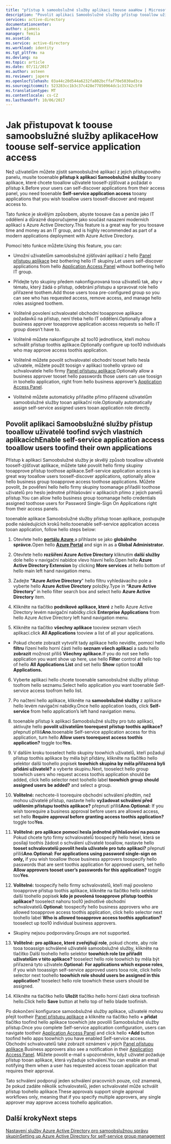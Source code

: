 ```yaml
---
title: "přístup k samoobslužné služby aplikaci toouse aaaHow | Microsoft Docs"
description: "Povolit aplikaci Samoobslužné služby přístup tooallow uživatelé toofind svých vlastních aplikacích"
services: active-directory
documentationcenter: 
author: ajamess
manager: femila
ms.assetid: 
ms.service: active-directory
ms.workload: identity
ms.tgt_pltfrm: na
ms.devlang: na
ms.topic: article
ms.date: 07/11/2017
ms.author: asteen
ms.reviewer: japere
ms.openlocfilehash: 03a44c20d544a6232fa802bcffaf70e5030ad3ca
ms.sourcegitcommit: 523283cc1b3c37c428e77850964dc1c33742c5f0
ms.translationtype: MT
ms.contentlocale: cs-CZ
ms.lasthandoff: 10/06/2017
---
```

# <a name="how-toouse-self-service-application-access"></a><span data-ttu-id="c1fff-103">Jak přistupovat k toouse samoobslužné služby aplikace</span><span class="sxs-lookup"><span data-stu-id="c1fff-103">How toouse self-service application access</span></span>

<span data-ttu-id="c1fff-104">Než uživatelům můžete zjistit samoobslužné aplikací z jejich přístupového panelu, musíte tooenable **přístup k aplikaci Samoobslužné služby** tooany aplikace, které chcete tooallow uživatelé tooself-zjišťovat a požádat o přístup k.</span><span class="sxs-lookup"><span data-stu-id="c1fff-104">Before your users can self-discover applications from their access panel, you need tooenable **Self-service application access** tooany applications that you wish tooallow users tooself-discover and request access to.</span></span>

<span data-ttu-id="c1fff-105">Tato funkce je skvělým způsobem, abyste toosave čas a peníze jako IT oddělení a důrazně doporučujeme jako součást nasazení moderních aplikací s Azure Active Directory.</span><span class="sxs-lookup"><span data-stu-id="c1fff-105">This feature is a great way for you toosave time and money as an IT group, and is highly recommended as part of a modern applications deployment with Azure Active Directory.</span></span>

<span data-ttu-id="c1fff-106">Pomocí této funkce můžete:</span><span class="sxs-lookup"><span data-stu-id="c1fff-106">Using this feature, you can:</span></span>

-   <span data-ttu-id="c1fff-107">Umožní uživatelům samoobslužné zjišťování aplikací z hello [Panel přístupu aplikace](https://myapps.microsoft.com/) bez bothering hello IT skupiny.</span><span class="sxs-lookup"><span data-stu-id="c1fff-107">Let users self-discover applications from hello [Application Access Panel](https://myapps.microsoft.com/) without bothering hello IT group.</span></span>

-   <span data-ttu-id="c1fff-108">Přidejte tyto skupiny předem nakonfigurovaná tooa uživatelů tak, aby v tématu, který žádá o přístup, odebrání přístupu a spravovat role hello přiřazené toothem.</span><span class="sxs-lookup"><span data-stu-id="c1fff-108">Add those users tooa pre-configured group so you can see who has requested access, remove access, and manage hello roles assigned toothem.</span></span>

-   <span data-ttu-id="c1fff-109">Volitelně povolení schvalovatel obchodní tooapprove aplikace požadavků na přístup, není třeba hello IT oddělení.</span><span class="sxs-lookup"><span data-stu-id="c1fff-109">Optionally allow a business approver tooapprove application access requests so hello IT group doesn’t have to.</span></span>

-   <span data-ttu-id="c1fff-110">Volitelně můžete nakonfigurujte až too10 jednotlivce, kteří mohou schválit přístup toothis aplikace.</span><span class="sxs-lookup"><span data-stu-id="c1fff-110">Optionally configure up too10 individuals who may approve access toothis application.</span></span>

-   <span data-ttu-id="c1fff-111">Volitelně můžete povolit schvalovatel obchodní tooset hello hesla uživatele, můžete použít toosign v aplikaci toohello vpravo od schvalovatele hello firmy [Panel přístupu aplikace](https://myapps.microsoft.com/).</span><span class="sxs-lookup"><span data-stu-id="c1fff-111">Optionally allow a business approver tooset hello passwords those users can use toosign in toohello application, right from hello business approver’s [Application Access Panel](https://myapps.microsoft.com/).</span></span>

-   <span data-ttu-id="c1fff-112">Volitelně můžete automaticky přiřadíte přímo přiřazené uživatelům samoobslužné služby tooan aplikační role.</span><span class="sxs-lookup"><span data-stu-id="c1fff-112">Optionally automatically assign self-service assigned users tooan application role directly.</span></span>

## <a name="enable-self-service-application-access-tooallow-users-toofind-their-own-applications"></a><span data-ttu-id="c1fff-113">Povolit aplikaci Samoobslužné služby přístup tooallow uživatelé toofind svých vlastních aplikacích</span><span class="sxs-lookup"><span data-stu-id="c1fff-113">Enable self-service application access tooallow users toofind their own applications</span></span>

<span data-ttu-id="c1fff-114">Přístup k aplikaci Samoobslužné služby je skvělý způsob tooallow uživatelé tooself-zjišťovat aplikace, můžete také povolit hello firmy skupiny tooapprove přístup toothose aplikace.</span><span class="sxs-lookup"><span data-stu-id="c1fff-114">Self-service application access is a great way tooallow users tooself-discover applications, optionally allow hello business group tooapprove access toothose applications.</span></span> <span data-ttu-id="c1fff-115">Můžete povolit, že pověření hello hello firmy skupiny toomanage přiřadili toothose uživatelů pro heslo jednotné přihlašování v aplikacích přímo z jejich panelů přístup.</span><span class="sxs-lookup"><span data-stu-id="c1fff-115">You can allow hello business group toomanage hello credentials assigned toothose users for Password Single-Sign On Applications right from their access panels.</span></span>

<span data-ttu-id="c1fff-116">tooenable aplikace Samoobslužné služby přístup tooan aplikace, postupujte podle následujících kroků hello:</span><span class="sxs-lookup"><span data-stu-id="c1fff-116">tooenable self-service application access tooan application, follow hello steps below:</span></span>

1.  <span data-ttu-id="c1fff-117">Otevřete hello [ **portálu Azure** ](https://portal.azure.com/) a přihlaste se jako **globálního správce.**</span><span class="sxs-lookup"><span data-stu-id="c1fff-117">Open hello [**Azure Portal**](https://portal.azure.com/) and sign in as a **Global Administrator.**</span></span>

2.  <span data-ttu-id="c1fff-118">Otevřete hello **rozšíření Azure Active Directory** kliknutím **další služby** dole hello v navigační nabídce vlevo hlavní hello.</span><span class="sxs-lookup"><span data-stu-id="c1fff-118">Open hello **Azure Active Directory Extension** by clicking **More services** at hello bottom of hello main left hand navigation menu.</span></span>

3.  <span data-ttu-id="c1fff-119">Zadejte **"Azure Active Directory**" hello filtru vyhledávacího pole a vyberte hello **Azure Active Directory** položky.</span><span class="sxs-lookup"><span data-stu-id="c1fff-119">Type in **“Azure Active Directory**” in hello filter search box and select hello **Azure Active Directory** item.</span></span>

4.  <span data-ttu-id="c1fff-120">Klikněte na tlačítko **podnikové aplikace, které** z hello Azure Active Directory levém navigační nabídky.</span><span class="sxs-lookup"><span data-stu-id="c1fff-120">click **Enterprise Applications** from hello Azure Active Directory left hand navigation menu.</span></span>

5.  <span data-ttu-id="c1fff-121">Klikněte na tlačítko **všechny aplikace** tooview seznam všech aplikací.</span><span class="sxs-lookup"><span data-stu-id="c1fff-121">click **All Applications** tooview a list of all your applications.</span></span>

  * <span data-ttu-id="c1fff-122">Pokud chcete zobrazit vytvořit tady aplikace hello nevidíte, pomocí hello **filtru** řízení hello horní části hello **seznam všech aplikací** a sadu hello **zobrazit** možnost příliš **Všechny aplikace.**</span><span class="sxs-lookup"><span data-stu-id="c1fff-122">If you do not see hello application you want show up here, use hello **Filter** control at hello top of hello **All Applications List** and set hello **Show** option too**All Applications.**</span></span>

6.  <span data-ttu-id="c1fff-123">Vyberte aplikaci hello chcete tooenable samoobslužné služby přístup toofrom hello seznamu.</span><span class="sxs-lookup"><span data-stu-id="c1fff-123">Select hello application you want tooenable Self-service access toofrom hello list.</span></span>

7.  <span data-ttu-id="c1fff-124">Po načtení hello aplikace, klikněte na **samoobslužné služby** z aplikace hello levém navigační nabídky.</span><span class="sxs-lookup"><span data-stu-id="c1fff-124">Once hello application loads, click **Self-service** from hello application’s left hand navigation menu.</span></span>

8.  <span data-ttu-id="c1fff-125">tooenable přístup k aplikaci Samoobslužné služby pro tuto aplikaci, aktivujte hello **povolit uživatelům toorequest přístup toothis aplikace?** přepnutí příliš**Ano.**</span><span class="sxs-lookup"><span data-stu-id="c1fff-125">tooenable Self-service application access for this application, turn hello **Allow users toorequest access toothis application?** toggle too**Yes.**</span></span>

9.  <span data-ttu-id="c1fff-126">V dalším kroku tooselect hello skupiny toowhich uživatelů, kteří požadují přístup toothis aplikace by měla být přidány, klikněte na tlačítko hello selektor další toohello popisek **toowhich skupina by měla přiřazená byli přidáni uživatelé?** a vyberte skupinu.</span><span class="sxs-lookup"><span data-stu-id="c1fff-126">Next, tooselect hello group toowhich users who request access toothis application should be added, click hello selector next toohello label **toowhich group should assigned users be added?** and select a group.</span></span>

10. <span data-ttu-id="c1fff-127">**Volitelné:** nechcete-li toorequire obchodní schválení předtím, než mohou uživatelé přístup, nastavte hello **vyžadovat schválení před udělením přístupu toothis aplikace?** přepnutí příliš**Ano**.</span><span class="sxs-lookup"><span data-stu-id="c1fff-127">**Optional:** If you wish toorequire a business approval before users are allowed access, set hello **Require approval before granting access toothis application?** toggle too**Yes**.</span></span>

11. <span data-ttu-id="c1fff-128">**Volitelné: pro aplikace pomocí hesla jednotné přihlašování na pouze** Pokud chcete tyto firmy schvalovatelů toospecify hello hesel, která se posílají toothis žádost o schválení uživatelé tooallow, nastavte hello **tooset schvalovatelů povolit hesla uživatele pro tuto aplikaci?**  přepnutí příliš**Ano**.</span><span class="sxs-lookup"><span data-stu-id="c1fff-128">**Optional: For applications using password single-sign on only,** if you wish tooallow those business approvers toospecify hello passwords that are sent toothis application for approved users, set hello **Allow approvers tooset user’s passwords for this application?** toggle too**Yes**.</span></span>

12. <span data-ttu-id="c1fff-129">**Volitelné:** toospecify hello firmy schvalovatelů, kteří mají povoleno tooapprove přístup toothis aplikace, klikněte na tlačítko hello selektor další toohello popisek **kdo je povolená tooapprove přístup toothis aplikace?** tooselect nahoru too10 jednotlivé obchodní schvalovatelů.</span><span class="sxs-lookup"><span data-stu-id="c1fff-129">**Optional:** toospecify hello business approvers who are allowed tooapprove access toothis application, click hello selector next toohello label **Who is allowed tooapprove access toothis application?** tooselect up too10 individual business approvers.</span></span>

   * <span data-ttu-id="c1fff-130">Skupiny nejsou podporovány.</span><span class="sxs-lookup"><span data-stu-id="c1fff-130">Groups are not supported.</span></span>

13. <span data-ttu-id="c1fff-131">**Volitelné:** **pro aplikace, které zveřejňují role**, pokud chcete, aby role tooa tooassign schválené uživatelé samoobslužné služby, klikněte na tlačítko Další toohello hello selektor **toowhich role lze přiřadit uživatelům v této aplikace?**  tooselect hello role toowhich by měla být přiřazená tyto uživatele.</span><span class="sxs-lookup"><span data-stu-id="c1fff-131">**Optional:** **For applications which expose roles**, if you wish tooassign self-service approved users tooa role, click hello selector next toohello **toowhich role should users be assigned in this application?** tooselect hello role toowhich these users should be assigned.</span></span>

14. <span data-ttu-id="c1fff-132">Klikněte na tlačítko hello **Uložit** tlačítko hello horní části okna toofinish hello.</span><span class="sxs-lookup"><span data-stu-id="c1fff-132">Click hello **Save** button at hello top of hello blade toofinish.</span></span>

<span data-ttu-id="c1fff-133">Po dokončení konfigurace samoobslužné služby aplikace, uživatelé mohou přejít tootheir [Panel přístupu aplikace](https://myapps.microsoft.com/) a klikněte na tlačítko hello **+ přidat** tlačítko toofind hello aplikace toowhich jste povolili Samoobslužné služby přístup.</span><span class="sxs-lookup"><span data-stu-id="c1fff-133">Once you complete Self-service application configuration, users can navigate tootheir [Application Access Panel](https://myapps.microsoft.com/) and click hello **+Add** button toofind hello apps toowhich you have enabled Self-service access.</span></span> <span data-ttu-id="c1fff-134">Obchodní schvalovatelů také zobrazit oznámení v jejich [Panel přístupu aplikace](https://myapps.microsoft.com/).</span><span class="sxs-lookup"><span data-stu-id="c1fff-134">Business approvers also see a notification in their [Application Access Panel](https://myapps.microsoft.com/).</span></span> <span data-ttu-id="c1fff-135">Můžete povolit e-mail s upozorněním, když uživatel požaduje přístup tooan aplikace, která vyžaduje schválení.</span><span class="sxs-lookup"><span data-stu-id="c1fff-135">You can enable an email notifying them when a user has requested access tooan application that requires their approval.</span></span> 

<span data-ttu-id="c1fff-136">Tato schválení podporují jeden schválení pracovních pouze, což znamená, že pokud zadáte několik schvalovatelů, jeden schvalovatel může schválit přístup toohello aplikace.</span><span class="sxs-lookup"><span data-stu-id="c1fff-136">These approvals support single approval workflows only, meaning that if you specify multiple approvers, any single approver may approve access toohello application.</span></span>

## <a name="next-steps"></a><span data-ttu-id="c1fff-137">Další kroky</span><span class="sxs-lookup"><span data-stu-id="c1fff-137">Next steps</span></span>
[<span data-ttu-id="c1fff-138">Nastavení služby Azure Active Directory pro samoobslužnou správu skupin</span><span class="sxs-lookup"><span data-stu-id="c1fff-138">Setting up Azure Active Directory for self-service group management</span></span>](active-directory-accessmanagement-self-service-group-management.md)
